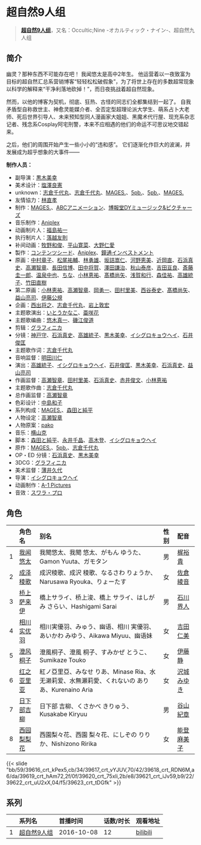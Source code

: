 # 超自然9人组


> <u>**[超自然9人组](https://bgm.tv/subject/203861)**</u>，又名：Occultic;Nine -オカルティック・ナイン-、超自然九人组

## 简介

幽灵？那种东西不可能存在吧！
我闻悠太是高中2年生。
他运营着以一夜致富为目标的超自然汇总系营销博客“轻轻松松破假象”，为了将世上存在的多数超常现象以科学的解释来“干净利落地砍掉！”，而日夜挑战着超自然现象。

然而，以他的博客为契机，彻底、狂热、古怪的同志们全都集结到一起了。
自我矛盾型自称救世主、神愈灵能媒介者、全否定型超理论派大学生、萌系占卜大老师、死后世界引导人、未来预知型同人漫画家大姐姐、黑魔术代行屋、现充系杂志记者、残念系Cosplay阿宅刑警，本来不应相遇的他们的命运不可思议地交错起来。

之后，他们的周围开始产生一些小小的“违和感”。
它们逐渐化作巨大的波澜，并发展成为超乎想象的大事件——

**制作人员：**
- 副导演：[黒木美幸](https://bgm.tv/person/20236)
- 美术设计：[塩澤良憲](https://bgm.tv/person/17517)
- unknown：[志倉千代丸](https://bgm.tv/person/417)、[志倉千代丸](https://bgm.tv/person/417)、[MAGES.](https://bgm.tv/person/7946)、[5pb.](https://bgm.tv/person/3229)、[5pb.](https://bgm.tv/person/3229)、[MAGES.](https://bgm.tv/person/7946)
- 友情協力：[林直孝](https://bgm.tv/person/6028)
- 制作：[MAGES.](https://bgm.tv/person/7946)、[ABCアニメーション](https://bgm.tv/person/28583)、[博報堂DYミュージック&amp;ピクチャーズ](https://bgm.tv/person/3278)
- 音乐制作：[Aniplex](https://bgm.tv/person/645)
- 动画制片人：[福島祐一](https://bgm.tv/person/25715)
- 执行制片人：[落越友則](https://bgm.tv/person/39257)
- 补间动画：[牧野和俊](https://bgm.tv/person/34821)、[平山寛菜](https://bgm.tv/person/35699)、[大野仁愛](https://bgm.tv/person/37592)
- 製作：[コンテンツシード](https://bgm.tv/person/44559)、[Aniplex](https://bgm.tv/person/645)、[鐘通インベストメント](https://bgm.tv/person/54846)
- 原画：[中村章子](https://bgm.tv/person/3310)、[松尾祐輔](https://bgm.tv/person/8178)、[林勇雄](https://bgm.tv/person/12787)、[坂詰嵩仁](https://bgm.tv/person/18228)、[河野恵美](https://bgm.tv/person/12499)、[近岡直](https://bgm.tv/person/3633)、[石浜真史](https://bgm.tv/person/1370)、[高瀬智章](https://bgm.tv/person/12641)、[長田信博](https://bgm.tv/person/41812)、[田中将賀](https://bgm.tv/person/3269)、[澤田謙治](https://bgm.tv/person/29731)、[秋山泰彦](https://bgm.tv/person/22962)、[吉田亘良](https://bgm.tv/person/12230)、[斎藤圭一郎](https://bgm.tv/person/31113)、[温泉中也](https://bgm.tv/person/29710)、[ちな](https://bgm.tv/person/21409)、[小林恵祐](https://bgm.tv/person/13576)、[髙橋尚矢](https://bgm.tv/person/40887)、[浅賀和行](https://bgm.tv/person/15685)、[森佳祐](https://bgm.tv/person/25655)、[高雄統子](https://bgm.tv/person/5828)、[竹田直樹](https://bgm.tv/person/16022)
- 第二原画：[小林恵祐](https://bgm.tv/person/13576)、[高瀬智章](https://bgm.tv/person/12641)、[岡勇一](https://bgm.tv/person/3405)、[田村里美](https://bgm.tv/person/25972)、[西谷泰史](https://bgm.tv/person/23566)、[髙橋尚矢](https://bgm.tv/person/40887)、[益山亮司](https://bgm.tv/person/11783)、[伊藤公規](https://bgm.tv/person/21510)
- 企画：[西出将之](https://bgm.tv/person/3705)、[志倉千代丸](https://bgm.tv/person/417)、[岩上敦宏](https://bgm.tv/person/5782)
- 主题歌演出：[いとうかなこ](https://bgm.tv/person/5882)、[亜咲花](https://bgm.tv/person/25483)
- 主题歌编曲：[悠木真一](https://bgm.tv/person/10760)、[磯江俊道](https://bgm.tv/person/2748)
- 剪辑：[グラフィニカ](https://bgm.tv/person/12436)
- 分镜：[神戸守](https://bgm.tv/person/1047)、[石浜真史](https://bgm.tv/person/1370)、[高雄統子](https://bgm.tv/person/5828)、[黒木美幸](https://bgm.tv/person/20236)、[イシグロキョウヘイ](https://bgm.tv/person/14365)、[石井俊匡](https://bgm.tv/person/21139)
- 主题歌作词：[志倉千代丸](https://bgm.tv/person/417)
- 音响监督：[明田川仁](https://bgm.tv/person/477)
- 演出：[高雄統子](https://bgm.tv/person/5828)、[イシグロキョウヘイ](https://bgm.tv/person/14365)、[石井俊匡](https://bgm.tv/person/21139)、[黒木美幸](https://bgm.tv/person/20236)、[石浜真史](https://bgm.tv/person/1370)、[益山亮司](https://bgm.tv/person/11783)
- 作画监督：[高瀬智章](https://bgm.tv/person/12641)、[田村里美](https://bgm.tv/person/25972)、[石浜真史](https://bgm.tv/person/1370)、[赤井俊文](https://bgm.tv/person/7825)、[小林恵祐](https://bgm.tv/person/13576)
- 主题歌作曲：[志倉千代丸](https://bgm.tv/person/417)
- 总作画监督：[高瀬智章](https://bgm.tv/person/12641)
- 色彩设计：[中島和子](https://bgm.tv/person/3513)
- 系列构成：[MAGES.](https://bgm.tv/person/7946)、[森田と純平](https://bgm.tv/person/26174)
- 人物设定：[高瀬智章](https://bgm.tv/person/12641)
- 人物原案：[pako](https://bgm.tv/person/6843)
- 音乐：[横山克](https://bgm.tv/person/3643)
- 脚本：[森田と純平](https://bgm.tv/person/26174)、[永井千晶](https://bgm.tv/person/25783)、[高木登](https://bgm.tv/person/1765)、[イシグロキョウヘイ](https://bgm.tv/person/14365)
- 原作：[MAGES.](https://bgm.tv/person/7946)、[5pb.](https://bgm.tv/person/3229)、[志倉千代丸](https://bgm.tv/person/417)
- OP・ED 分镜：[石浜真史](https://bgm.tv/person/1370)、[黒木美幸](https://bgm.tv/person/20236)
- 3DCG：[グラフィニカ](https://bgm.tv/person/12436)
- 美术监督：[薄井久代](https://bgm.tv/person/14366)
- 导演：[イシグロキョウヘイ](https://bgm.tv/person/14365)
- 动画制作：[A-1 Pictures](https://bgm.tv/person/3525)
- 音效：[スワラ・プロ](https://bgm.tv/person/2662)

## 角色

|     |   角色名   |   别名  | 性别 |  配音  |
|:--- |:------  |:----      |:---  |:--   |
| 1 | [我闻悠太](https://bgm.tv/character/39616) | 我聞悠太、我聞 悠太、がもん ゆうた、Gamon Yuuta、ガモタン | 男 | [梶裕貴](https://bgm.tv/person/5209) |
| 2 | [成泽稜歌](https://bgm.tv/character/39617) | 成沢稜歌、成沢 稜歌、なるさわ りょうか、Narusawa Ryouka、りょーたす | 女 | [佐倉綾音](https://bgm.tv/person/5745) |
| 3 | [桥上萨来伊](https://bgm.tv/character/39618) | 橋上サライ、桥上浚、橋上 サライ、はしがみ さらい、Hashigami Sarai | 男 | [石川界人](https://bgm.tv/person/9953) |
| 4 | [相川实优羽](https://bgm.tv/character/39619) | 相川実優羽、みゅう、幽语、相川 実優羽、あいかわ みゆう、Aikawa Miyuu、幽语妹 | 女 | [吉田仁美](https://bgm.tv/person/6817) |
| 5 | [澄风桐子](https://bgm.tv/character/39620) | 澄風桐子、澄風 桐子、すみかぜ とうこ、Sumikaze Touko | 女 | [伊藤静](https://bgm.tv/person/4272) |
| 6 | [红之亚里亚](https://bgm.tv/character/39621) | 紅ノ亞里亞、みなせ りあ、Minase Ria、水无濑莉爱、水無瀬莉愛、くれないの ありあ、Kurenaino Aria | 女 | [沢城みゆき](https://bgm.tv/person/4244) |
| 7 | [日下部吉柳](https://bgm.tv/character/39622) | 日下部 吉柳、くさかべ きりゅう、Kusakabe Kiryuu | 男 | [谷山紀章](https://bgm.tv/person/4678) |
| 8 | [西园梨梨花](https://bgm.tv/character/39623) | 西園梨々花、西園 梨々花、にしぞの りりか、Nishizono Ririka | 女 | [能登麻美子](https://bgm.tv/person/3827) |

{{< slide "bb/59/39616_crt_kPex5,cb/34/39617_crt_vYJUV,70/42/39618_crt_RDN6M,a6/da/39619_crt_hAm72,2f/0f/39620_crt_75xli,2b/e8/39621_crt_iJv59,b9/22/39622_crt_uU2xX,04/f5/39623_crt_tDGfk" >}}

## 系列

|     |   系列名   |   首播时间  | 话数/时长  | 观看地址 |
|:---  |:------    |:----      |:---       |:---  |
| 1 |[超自然9人组](https://bgm.tv/subject/203861)| 2016-10-08 | 12 | [bilibili](https://www.bilibili.com/bangumi/play/ep97002)  |




